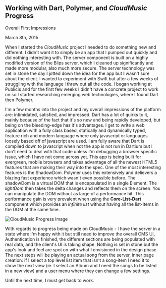 ## Working with Dart, Polymer, and *CloudMusic* Progress

Overall First Impressions

March 8th, 2015

When I started the *CloudMusic* project I needed to do something new and different. I didn't want it to simply be an app that I pumped out quickly and did nothing interesting with. The server component is built on a highly modified version of the Blips server, which I cleaned up significantly and made more modular, also much more secure. The server technology was set in stone the day I jotted down the idea for the app but I wasn't sure about the client. I wanted to experiment with Swift but after a few weeks of struggling with the language I threw out all the code. I began working at Publicis and for the first few weeks I didn't have a concrete project to work on so I started researching emerging web technologies, where I found Dart then Polymer.

I'm a few months into the project and my overall impressions of the platform are: intimidated, satisfied, and impressed. Dart has a lot of quirks to it, mainly because of the fact that it's so new and being rapidly developed, but being on the bleeding-edge has it's advantages. I get to write a web application with a fully class based, statically and dynamically typed, feature rich and modern language where only javascript or languages loosely based off of javascript are used. I am fully aware that Dart is compiled down to javascript when not the app is not run in Dartium but I don't need to deal with that code unless I'm debugging a browser specific issue, which I have not come across yet. This app is being built for evergreen, mobile browsers and takes advantage of all the newest HTML5 features that are making their way into the spec. One of the most interesting features is the ShadowDom. Polymer uses this extensively and delievers a blazing fast experience which wasn't even possible before. The shadowDom is a virtual DOM that is encapsulated in a single Element. The *lightDom* then takes the delta changes and reflects them on the screen. You can manipulate the DOM without as large of a performance hit. This performance gain is very prevalent when using the **Core-List-Dart** component which provides an *infinite list* without having all the list-items in the DOM at the same time.

![CloudMusic Progress Image](Blog/Working_With_Polymer_Dart/cloud-music-progress-polymer-dart.jpeg "The CloudMusic client is shaping up to be a really beautiful app.")

With regards to progress being made on CloudMusic - I have the server in a state where I'm happy with it but still need to improve the overall CMS UI, Authentication is finished, the different sections are being populated with real data, and the client's UI is taking shape. Nothing is set in stone but the app's look and feel are spot on with what I envisioned in the design phase. The next steps will be playing an actual song from the server, inner page creation: if I select a top level list item that isn't a song-item I need it to show the next view (ie. I select an Album and I need the songs to be listed in a new view) and a user menu where they can change a few settings.

Until the next time, I must get back to work.